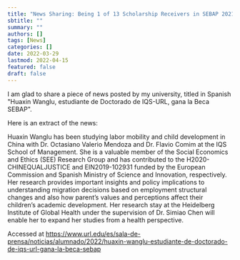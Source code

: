 ```yaml
---
title: "News Sharing: Being 1 of 13 Scholarship Receivers in SEBAP 2021-2022"
sbtitle: ""
summary: ""
authors: []
tags: [News]
categories: []
date: 2022-03-29
lastmod: 2022-04-15
featured: false
draft: false
---
```

I am glad to share a piece of news posted by my university, titled in Spanish "Huaxin Wanglu, estudiante de Doctorado de IQS-URL, gana la Beca SEBAP". 

Here is an extract of the news:

Huaxin Wanglu has been studying labor mobility and child development in China with Dr. Octasiano Valerio Mendoza and Dr. Flavio Comim at the IQS School of Management. She is a valuable member of the Social Economics and Ethics (SEE) Research Group and has contributed to the H2020-CHINEQUALJUSTICE and EIN2019-102931 funded by the European Commission and Spanish Ministry of Science and Innovation, respectively. Her research provides important insights and policy implications to understanding migration decisions based on employment structural changes and also how parent’s values and perceptions affect their children’s academic development. Her research stay at the Heidelberg Institute of Global Health under the supervision of Dr. Simiao Chen will enable her to expand her studies from a health perspective.

Accessed at <https://www.url.edu/es/sala-de-prensa/noticias/alumnado/2022/huaxin-wanglu-estudiante-de-doctorado-de-iqs-url-gana-la-beca-sebap>
